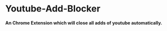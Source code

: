 # Youtube-Add-Blocker

#### An Chrome Extension which will close all adds of youtube automatically.
